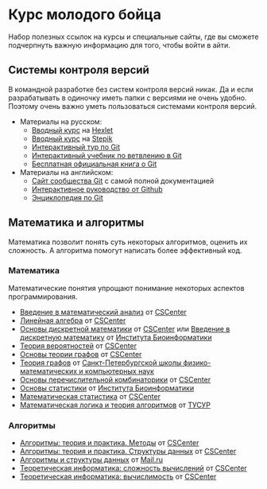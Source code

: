 # Курс молодого бойца

Набор полезных ссылок на курсы и специальные сайты, где вы сможете подчерпнуть важную информацию для того, чтобы войти в айти.

## Системы контроля версий

В командной разработке без систем контроля версий никак. Да и если разрабатывать в одиночку иметь папки с версиями не очень удобно. Поэтому очень важно уметь пользоваться системами контроля версий.

- Материалы на русском:
    - [Вводный курс](https://ru.hexlet.io/courses/intro_to_git) на [Hexlet](https://hexlet.io/)
    - [Вводный курс](https://stepik.org/course/3145/) на [Stepik](https://stepik.org/)
    - [Интерактивный тур по Git](https://githowto.com/ru)
    - [Интерактивный учебник по ветвлению в Git](https://learngitbranching.js.org/)
    - [Бесплатная официальная книга о Git](https://git-scm.com/book/ru/v2)
- Материалы на английском:
    - [Сайт сообщества Git](https://git-scm.com/) с самой полной документацией
    - [Интерактивное руководство от Github](https://try.github.io/)
    - [Энциклопедия по Git](https://git.wiki.kernel.org/index.php/Main_Page)

## Математика и алгоритмы

Математика позволит понять суть некоторых алгоритмов, оценить их сложность. А алгоритма помогут написать более эффективный код.

### Математика

Математические понятия упрощают понимание некоторых аспектов программирования.

- [Введение в математический анализ](https://stepik.org/course/95/) от [CSCenter](https://compscicenter.ru/)
- [Линейная алгебра](https://stepik.org/course/2461/) от [CSCenter](https://compscicenter.ru/)
- [Основы дискретной математики](https://stepik.org/course/1127/) от [CSCenter](https://compscicenter.ru/) или [Введение в дискретную математику](https://stepik.org/course/902) от [Института Биоинформатики](http://bioinformaticsinstitute.ru/)
- [Теория вероятностей](https://stepik.org/course/3089/) от [CSCenter](https://compscicenter.ru/)
- [Основы теории графов](https://stepik.org/course/126) от [CSCenter](https://compscicenter.ru/)
- [Теория графов](https://stepik.org/course/5608) от [Санкт-Петербургской школы физико-математических и компьютерных наук](https://spb.hse.ru/fmcs/)
- [Основы перечислительной комбинаторики](https://stepik.org/course/125) от [CSCenter](https://compscicenter.ru/)
- [Основы статистики](https://stepik.org/course/76) от [Института Биоинформатики](http://bioinformaticsinstitute.ru/)
- [Математическая статистика](https://stepik.org/course/326) от [CSCenter](https://compscicenter.ru/)
- [Математическая логика и теория алгоритмов](https://stepik.org/course/48679) от [ТУСУР](https://stepik.org/org/tusur)

### Алгоритмы

- [Алгоритмы: теория и практика. Методы](https://stepik.org/course/217) от [CSCenter](https://compscicenter.ru/)
- [Алгоритмы: теория и практика. Структуры данных](https://stepik.org/course/1547) от [CSCenter](https://compscicenter.ru/)
- [Алгоритмы и структуры данных](https://stepik.org/course/156/syllabus) от [Mail.ru](https://stepik.org/org/mailru)
- [Теоретическая информатика: сложность вычислений](https://stepik.org/course/1613/) от [CSCenter](https://compscicenter.ru/)
- [Теоретическая информатика: вычислимость](https://stepik.org/course/1611) от [CSCenter](https://compscicenter.ru/)
